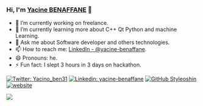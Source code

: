 ### Hi, I'm [Yacine BENAFFANE](https://styleoshin.github.io/portfolio/) 👋

<!--
**Styleoshin/Styleoshin** is a ✨ _special_ ✨ repository because its `README.md` (this file) appears on your GitHub profile.

Here are some ideas to get you started:
-->

- 🔭 I’m currently working on freelance.
- 🌱 I’m currently learning more about C++ Qt Python and machine Learning.
- 💬 Ask me about Software developer and others technologies.
- 📫 How to reach me: [LinkedIn - @yacine-benaffane](https://www.linkedin.com/in/yacine-benaffane/).
- 😄 Pronouns: he.
- ⚡ Fun fact: I slept 3 hours in 3 days on hackathon.

[![Twitter: Yacino_ben31](https://img.shields.io/twitter/follow/Yacino_ben31?style=social)](https://twitter.com/Yacino_ben31)
[![Linkedin: yacine-benaffane](https://img.shields.io/badge/-yacine_benaffane-blue?style=flat-square&logo=Linkedin&logoColor=white&link=https://www.linkedin.com/in/yacine-benaffane)](https://www.linkedin.com/in/yacine-benaffane)
[![GitHub Styleoshin](https://img.shields.io/github/followers/Styleoshin?label=follow&style=social)](https://github.com/Styleoshin)
[![website](https://img.shields.io/badge/Portfolio-Styleoshin-2648ff?style=flat-square&logo=google-chrome)](https://styleoshin.github.io/portfolio/)

<a href="https://github.com/iampawan">
  <img align="center" src="https://github-readme-stats.vercel.app/api?username=Styleoshin&count_private=true&show_icons=true&theme=tokyonight" />
</a>
